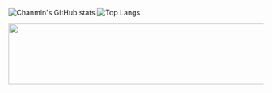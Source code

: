 ![Chanmin's GitHub stats](https://github-readme-stats.vercel.app/api?username=c17an&show_icons=true&theme=dracula)
![Top Langs](https://github-readme-stats.vercel.app/api/top-langs/?username=c17an&layout=compact&theme=dracula)

<a href="https://github.com/devxb/gitanimals">
  <img
    src="https://render.gitanimals.org/lines/C17AN?pet-id=627375559103038598"
    width="600"
    height="120"
  />
</a>
  
